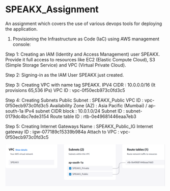 # SPEAKX_Assignment
An assignment which covers the use of various devops tools for deploying the application.

1) Provisioning the Infrastructure as Code (IaC) using AWS management console:

Step 1: Creating an IAM (Identity and Access Management) user SPEAKX. 
        Provide it full access to resources like EC2 (Elastic Compute Cloud), S3 (Simple Storage Service) and VPC (Virtual Private Cloud).

Step 2: Signing-in as the IAM User SPEAKX just created.

Step 3: Creating VPC with name tag SPEAKX.
        IPV4 CIDR : 10.0.0.0/16 (It provisions 65,536 IPs)
        VPC ID : vpc-0f50ecb973c0fd3c5

Step 4: Creating Subnets
        Public Subnet : SPEAKX_Public
        VPC ID : vpc-0f50ecb973c0fd3c5
        Availability Zone (AZ) : Asia Pacific (Mumbai) / ap-south-1a
        IPv4 subnet CIDR block : 10.0.1.0/24
        Subnet ID : subnet-0179dc4bc7ede3154
        Route table ID : rtb-0e49681446eaa7eb3

Step 5: Creating Internet Gateways
        Name : SPEAKX_Public_IG
        Internet gateway ID : igw-077189c15339b984a
        Attach to VPC : vpc-0f50ecb973c0fd3c5
        
![image alt](https://github.com/AnkitPrakash12C/SPEAKX_Assignment/blob/5ff5d659c9490a1ac2413482ac80046e0a32fff5/VPC_Map.PNG)

        
